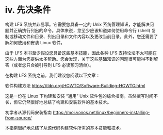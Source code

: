 # iv. 先决条件

构建 LFS 系统并非易事。它需要您具备一定的 Unix 系统管理知识，才能解决问题并正确执行列出的命令。具体来说，您至少应该知道如何使用命令行 (shell) 复制或移动文件和目录、列出目录和文件内容以及更改当前目录。此外，您还需要了解如何使用和安装 Linux 软件。

由于 LFS 本书至少假设您具备这些基本技能，因此各种 LFS 支持论坛不太可能在这些方面为您提供太多帮助。您会发现，关于这些基础知识的问题很可能得不到解答（或者您只会被引导到 LFS 必读预习清单）。

在构建 LFS 系统之前，我们建议您阅读以下文章：

软件构建方法 https://tldp.org/HOWTO/Software-Building-HOWTO.html

这是一份在 Linux 下构建和安装 “通用” Unix 软件包的综合指南。虽然撰写时间不长，但它仍然很好地总结了构建和安装软件的基本技术。

初学者从源代码安装指南 https://moi.vonos.net/linux/beginners-installing-from-source/

本指南很好地总结了从源代码构建软件所需的基本技能和技术。